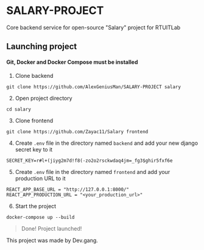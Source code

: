 # SALARY-PROJECT
Core backend service for open-source "Salary" project for RTUITLab


## Launching project
#### Git, Docker and Docker Compose must be installed

1. Clone backend

`git clone https://github.com/AlexGeniusMan/SALARY-PROJECT salary`

2. Open project directory

`cd salary`

3. Clone frontend

`git clone https://github.com/Zayac11/Salary frontend`


4. Create `.env` file in the directory named `backend` and add your new django secret key to it

```
SECRET_KEY=r#l+(jiyg2m7d!f8(-zo2o2rsckwdaq4jm=_fg3$ghir5fxf6e
```

5. Create `.env` file in the directory named `frontend` and add your production URL to it

```
REACT_APP_BASE_URL = "http://127.0.0.1:8000/"
REACT_APP_PRODUCTION_URL = "<your_production_url>"
```

6. Start the project

`docker-compose up --build`

> Done! Project launched!

This project was made by Dev.gang.
